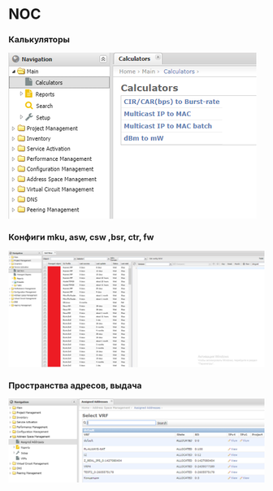 # NOC

### Калькуляторы

![](../../.gitbook/assets/image%20%2834%29.png)

### Конфиги mku, asw, csw ,bsr, ctr, fw

![](../../.gitbook/assets/image%20%2828%29.png)

### Пространства адресов, выдача

![](../../.gitbook/assets/image%20%2845%29.png)






